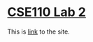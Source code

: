 # [CSE110 Lab 2](https://piaox.github.io/Lab2_Starter/)

This is [link](https://piaox.github.io/Lab2_Starter/) to the site.

